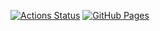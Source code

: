 [![Actions Status](https://github.com/RTnF/CompProgLibrary/workflows/verify/badge.svg)](https://github.com/RTnF/CompProgLibrary/actions) [![GitHub Pages](https://img.shields.io/static/v1?label=GitHub+Pages&message=+&color=brightgreen&logo=github)](https://RTnF.github.io/CompProgLibrary/) 

